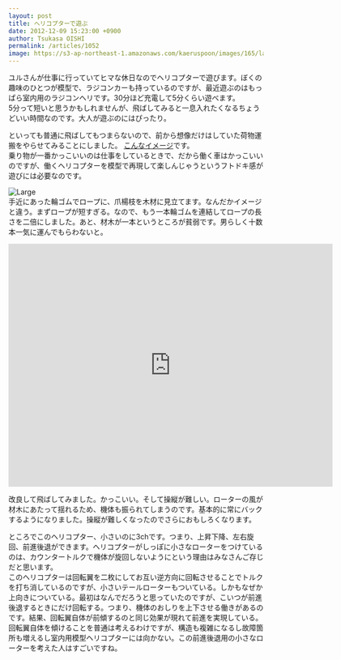 ```yaml
---
layout: post
title: ヘリコプターで遊ぶ
date: 2012-12-09 15:23:00 +0900
author: Tsukasa OISHI
permalink: /articles/1052
image: https://s3-ap-northeast-1.amazonaws.com/kaeruspoon/images/165/large.JPG?1355034205
---
```



ユルさんが仕事に行っていてヒマな休日なのでヘリコプターで遊びます。ぼくの趣味のひとつが模型で、ラジコンカーも持っているのですが、最近遊ぶのはもっぱら室内用のラジコンヘリです。30分ほど充電して5分くらい遊べます。  
5分って短いと思うかもしれませんが、飛ばしてみると一息入れたくなるちょうどいい時間なのです。大人が遊ぶのにはぴったり。  

といっても普通に飛ばしてもつまらないので、前から想像だけはしていた荷物運搬をやらせてみることにしました。 [こんなイメージ](https://www.google.co.jp/search?q=ヘリコプター　荷物　運搬&tbm=isch)です。  
乗り物が一番かっこいいのは仕事をしているときで、だから働く車はかっこいいのですが、働くヘリコプターを模型で再現して楽しんじゃうというフトドキ感が遊びには必要なのです。  

![Large](https://s3-ap-northeast-1.amazonaws.com/kaeruspoon/images/165/large.JPG?1355034205)  
手近にあった輪ゴムでロープに、爪楊枝を木材に見立てます。なんだかイメージと違う。まずロープが短すぎる。なので、もう一本輪ゴムを連結してロープの長さを二倍にしました。あと、材木が一本というところが貧弱です。男らしく十数本一気に運んでもらわないと。  

<iframe width="640" height="480" src="https://www.youtube.com/embed/TO3PD6FDRmk" frameborder="0" allowfullscreen></iframe>  

改良して飛ばしてみました。かっこいい。そして操縦が難しい。ローターの風が材木にあたって揺れるため、機体も振られてしまうのです。基本的に常にバックするようになりました。操縦が難しくなったのでさらにおもしろくなります。  

ところでこのヘリコプター、小さいのに3chです。つまり、上昇下降、左右旋回、前進後退ができます。ヘリコプターがしっぽに小さなローターをつけているのは、カウンタートルクで機体が旋回しないようにという理由はみなさんご存じだと思います。  
このヘリコプターは回転翼を二枚にしてお互い逆方向に回転させることでトルクを打ち消しているのですが、小さいテールローターもついている。しかもなぜか上向きについている。最初はなんでだろうと思っていたのですが、こいつが前進後退するときにだけ回転する。つまり、機体のおしりを上下させる働きがあるのです。結果、回転翼自体が前傾するのと同じ効果が現れて前進を実現している。回転翼自体を傾けることを普通は考えるわけですが、構造も複雑になるし故障箇所も増えるし室内用模型ヘリコプターには向かない。この前進後退用の小さなローターを考えた人はすごいですね。  

